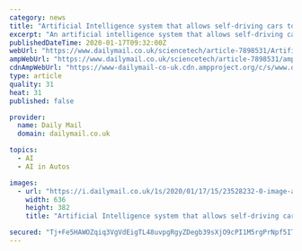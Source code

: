 ```yaml
---
category: news
title: "Artificial Intelligence system that allows self-driving cars to 'see' around corners in real time could help prevent accidents"
excerpt: "An artificial intelligence system that allows self-driving cars to 'see' around corners in real time could help prevent accidents, according to its developers. Researchers from Stanford ..."
publishedDateTime: 2020-01-17T09:32:00Z
webUrl: "https://www.dailymail.co.uk/sciencetech/article-7898531/Artificial-Intelligence-created-allows-self-driving-cars-corners.html"
ampWebUrl: "https://www.dailymail.co.uk/sciencetech/article-7898531/amp/Artificial-Intelligence-created-allows-self-driving-cars-corners.html"
cdnAmpWebUrl: "https://www-dailymail-co-uk.cdn.ampproject.org/c/s/www.dailymail.co.uk/sciencetech/article-7898531/amp/Artificial-Intelligence-created-allows-self-driving-cars-corners.html"
type: article
quality: 31
heat: 31
published: false

provider:
  name: Daily Mail
  domain: dailymail.co.uk

topics:
  - AI
  - AI in Autos

images:
  - url: "https://i.dailymail.co.uk/1s/2020/01/17/15/23528232-0-image-a-10_1579275858378.jpg"
    width: 636
    height: 382
    title: "Artificial Intelligence system that allows self-driving cars to 'see' around corners in real time could help prevent accidents"

secured: "Tj+Fe5HAWOZqiq3VgVdEigTL48uvpgRgyZDegb39sXjO9cPI1M5rgPrNpf5ITyxovuGmQxNe/C0EMgzhQKdfLMZIv0P9+aJs2uMhn8YiyVmGjhv5lGXYGRYxO10anXJ7ef9KLFRTY7EWR/MMMhEIIlHnGvUP4UhOLSHwB3st3dYc8WuYoQgwmWjb8tnGomGkxqOga2/rtPm6ws9HI5BBRkLZr2empBZxJoyA6EmJ7bPS1IHgTXIpQZOFJo52WLfR1z1NtnSYobdF1lzUKKk8rtaFKgXMfBfikvhLt+4rNaVWmPw1FAH6zlNgYAt+kDh/;uOgkxlEtpRmk/7iDTwUUdQ=="
---
```


